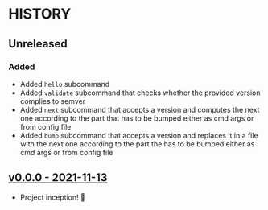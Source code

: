 # HISTORY

## Unreleased

### Added

- Added `hello` subcommand
- Added `validate` subcommand that checks whether the provided version complies to semver
- Added `next` subcommand that accepts a version and computes the next one according to the part that has to be bumped either as cmd args or from config file
- Added `bump` subcommand that accepts a version and replaces it in a file with the next one according to the part the has to be bumped either as cmd args or from config file

## [v0.0.0 - 2021-11-13](https://github.com/se7entyse7en/semver/compare/486f8cd34136f830e21c15ff179a74a251165fd9...v0.0.0)

- Project inception! :tada:
